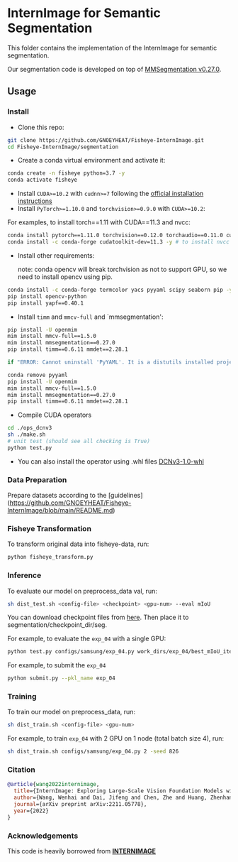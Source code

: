 # InternImage for Semantic Segmentation

This folder contains the implementation of the InternImage for semantic segmentation. 

Our segmentation code is developed on top of [MMSegmentation v0.27.0](https://github.com/open-mmlab/mmsegmentation/tree/v0.27.0).

## Usage

### Install

- Clone this repo:

```bash
git clone https://github.com/GNOEYHEAT/Fisheye-InternImage.git
cd Fisheye-InternImage/segmentation
```

- Create a conda virtual environment and activate it:

```bash
conda create -n fisheye python=3.7 -y
conda activate fisheye
```

- Install `CUDA>=10.2` with `cudnn>=7` following
  the [official installation instructions](https://docs.nvidia.com/cuda/cuda-installation-guide-linux/index.html)
- Install `PyTorch>=1.10.0` and `torchvision>=0.9.0` with `CUDA>=10.2`:

For examples, to install torch==1.11 with CUDA==11.3 and nvcc:
```bash
conda install pytorch==1.11.0 torchvision==0.12.0 torchaudio==0.11.0 cudatoolkit=11.3 -c pytorch -y
conda install -c conda-forge cudatoolkit-dev=11.3 -y # to install nvcc
```

- Install other requirements:

  note: conda opencv will break torchvision as not to support GPU, so we need to install opencv using pip. 	  

```bash
conda install -c conda-forge termcolor yacs pyyaml scipy seaborn pip -y 
pip install opencv-python
pip install yapf==0.40.1

```

- Install `timm` and `mmcv-full` and `mmsegmentation':

```bash
pip install -U openmim
mim install mmcv-full==1.5.0
mim install mmsegmentation==0.27.0
pip install timm==0.6.11 mmdet==2.28.1

if "ERROR: Cannot uninstall 'PyYAML'. It is a distutils installed project and thus we cannot accurately determine which files belong to it which would lead to only a partial uninstall." error occurs when installing openmim:

conda remove pyyaml
pip install -U openmim
mim install mmcv-full==1.5.0
mim install mmsegmentation==0.27.0
pip install timm==0.6.11 mmdet==2.28.1
```

- Compile CUDA operators
```bash
cd ./ops_dcnv3
sh ./make.sh
# unit test (should see all checking is True)
python test.py
```
- You can also install the operator using .whl files
[DCNv3-1.0-whl](https://github.com/OpenGVLab/InternImage/releases/tag/whl_files)

### Data Preparation

Prepare datasets according to the [guidelines] (https://github.com/GNOEYHEAT/Fisheye-InternImage/blob/main/README.md)

### Fisheye Transformation
To transform original data into fisheye-data, run:
```bash
python fisheye_transform.py
```

### Inference

To evaluate our model on preprocess_data val, run:

```bash
sh dist_test.sh <config-file> <checkpoint> <gpu-num> --eval mIoU

```
You can download checkpoint files from [here](https://huggingface.co/OpenGVLab/InternImage/tree/fc1e4e7e01c3e7a39a3875bdebb6577a7256ff91). Then place it to segmentation/checkpoint_dir/seg.

For example, to evaluate the `exp_04` with a single GPU:

```bash
python test.py configs/samsung/exp_04.py work_dirs/exp_04/best_mIoU_iter_22000.pth --out results/exp_04.pkl
```

For example, to submit the `exp_04`

```bash
python submit.py --pkl_name exp_04
```

### Training

To train our model on preprocess_data, run:

```bash
sh dist_train.sh <config-file> <gpu-num>
```

For example, to train `exp_04` with 2 GPU on 1 node (total batch size 4), run:

```bash
sh dist_train.sh configs/samsung/exp_04.py 2 -seed 826
```
### Citation
```bibtex
@article{wang2022internimage,
  title={InternImage: Exploring Large-Scale Vision Foundation Models with Deformable Convolutions},
  author={Wang, Wenhai and Dai, Jifeng and Chen, Zhe and Huang, Zhenhang and Li, Zhiqi and Zhu, Xizhou and Hu, Xiaowei and Lu, Tong and Lu, Lewei and Li, Hongsheng and others},
  journal={arXiv preprint arXiv:2211.05778},
  year={2022}
}
```
### Acknowledgements
This code is heavily borrowed from [**INTERNIMAGE**](https://github.com/OpenGVLab/InternImage)
